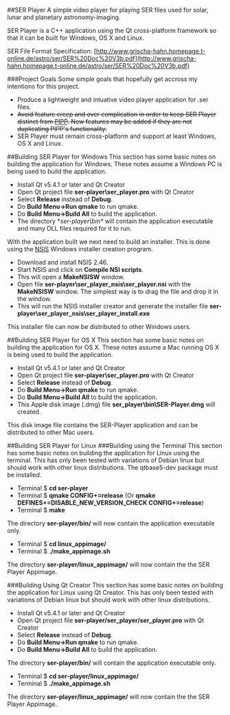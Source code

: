 ##SER Player
A simple video player for playing SER files used for solar, lunar and planetary astronomy-imaging.

SER Player is a C++ application using the Qt cross-platform framework so that it can be built for Windows, OS X and Linux.

SER File Format Specification: [http://www.grischa-hahn.homepage.t-online.de/astro/ser/SER%20Doc%20V3b.pdf](http://www.grischa-hahn.homepage.t-online.de/astro/ser/SER%20Doc%20V3b.pdf)

###Project Goals
Some simple goals that hopefully get accross my intentions for this project.
* Produce a lightweight and intuative video player application for .ser files.
* ~~Avoid feature creep and over complication in order to keep SER Player distinct from [PIPP](https://sites.google.com/site/astropipp/).  New features may be added if they are not duplicating PIPP's functionality.~~
* SER Player must remain cross-platform and support at least Windows, OS X and Linux.

##Building SER Player for Windows
This section has some basic notes on building the application for Windows.  These notes assume a Windows PC is being used to build the application.
* Install Qt v5.4.1 or later and Qt Creator
* Open Qt project file **ser-player\ser_player.pro** with Qt Creator
* Select **Release** instead of **Debug**.
* Do **Build Menu->Run qmake** to run qmake.
* Do **Build Menu->Build All** to build the application.
* The directory **ser-player\bin\** will contain the application executable and many DLL files required for it to run.

With the application built we next need to build an installer.  This is done using the [NSIS](http://nsis.sourceforge.net/Download) Windows installer creation program.
* Download and install NSIS 2.46.
* Start NSIS and click on **Compile NSI scripts**.
* This will open a **MakeNSISW** window.
* Open file **ser-player\ser_player_nsis\ser_player.nsi** with the **MakeNSISW** window.  The simplest way is to drag the file and drop it in the window.
* This will run the NSIS installer creator and generate the installer file **ser-player\ser_player_nsis\ser_player_install.exe**

This installer file can now be distributed to other Windows users.


##Building SER Player for OS X
This section has some basic notes on building the application for OS X.  These notes assume a Mac running OS X is being used to build the application.
* Install Qt v5.4.1 or later and Qt Creator
* Open Qt project file **ser-player\ser_player.pro** with Qt Creator
* Select **Release** instead of **Debug**.
* Do **Build Menu->Run qmake** to run qmake.
* Do **Build Menu->Build All** to build the application.
* This Apple disk image (.dmg) file **ser_player\bin\SER-Player.dmg** will created.

This disk image file contains the SER-Player application and can be distributed to other Mac users.


##Building SER Player for Linux
###Building using the Terminal
This section has some basic notes on building the application for Linux using the terminal.  This has only been tested with variations of Debian linux but should work with other linux distributions.  The qtbase5-dev package must be installed.

* Terminal $ **cd ser-player**
* Terminal $ **qmake CONFIG+=release** (Or **qmake DEFINES+=DISABLE_NEW_VERSION_CHECK CONFIG+=release**)
* Terminal $ **make**

The directory **ser-player/bin/** will now contain the application executable only.

* Terminal $ **cd linux_appimage/**
* Terminal $ **./make_appimage.sh**

The directory **ser-player/linux_appimage/** will now contain the the SER Player Appimage.


###Building Using Qt Creator
This section has some basic notes on building the application for Linux using Qt Creator.  This has only been tested with variations of Debian linux but should work with other linux distributions.
* Install Qt v5.4.1 or later and Qt Creator
* Open Qt project file **ser-player/ser_player/ser_player.pro** with Qt Creator
* Select **Release** instead of **Debug**.
* Do **Build Menu->Run qmake** to run qmake.
* Do **Build Menu->Build All** to build the application.

The directory **ser-player/bin/** will contain the application executable only.

* Terminal $ **cd ser-player/linux_appimage/**
* Terminal $ **./make_appimage.sh**

The directory **ser-player/linux_appimage/** will now contain the the SER Player Appimage.
